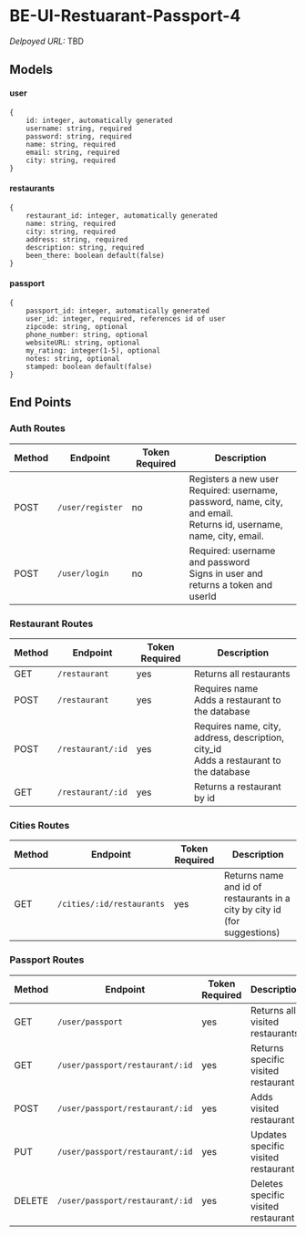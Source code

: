 # BE-UI-Restuarant-Passport-4

_Delpoyed URL:_ TBD

## Models

#### user

```
{
    id: integer, automatically generated
    username: string, required
    password: string, required
    name: string, required
    email: string, required
    city: string, required
}
```

#### restaurants

```
{
    restaurant_id: integer, automatically generated
    name: string, required
    city: string, required
    address: string, required
    description: string, required
    been_there: boolean default(false)
}
```

#### passport

```
{
    passport_id: integer, automatically generated
    user_id: integer, required, references id of user
    zipcode: string, optional
    phone_number: string, optional
    websiteURL: string, optional
    my_rating: integer(1-5), optional
    notes: string, optional
    stamped: boolean default(false)
}
```

## End Points

### Auth Routes

| Method | Endpoint         | Token Required | Description                                                                                                                 |
| ------ | ---------------- | -------------- | --------------------------------------------------------------------------------------------------------------------------- |
| POST   | `/user/register` | no             | Registers a new user <br> Required: username, password, name, city, and email. <br>Returns id, username, name, city, email. |
| POST   | `/user/login`    | no             | Required: username and password<br> Signs in user and returns a token and userId                                            |

### Restaurant Routes

| Method | Endpoint          | Token Required | Description                                                                               |
| ------ | ----------------- | -------------- | ----------------------------------------------------------------------------------------- |
| GET    | `/restaurant`     | yes            | Returns all restaurants                                                                   |
| POST   | `/restaurant`     | yes            | Requires name <br> Adds a restaurant to the database                                      |
| POST   | `/restaurant/:id` | yes            | Requires name, city, address, description, city_id <br> Adds a restaurant to the database |
| GET    | `/restaurant/:id` | yes            | Returns a restaurant by id                                                                |

### Cities Routes

| Method | Endpoint                  | Token Required | Description                                                               |
| ------ | ------------------------- | -------------- | ------------------------------------------------------------------------- |
| GET    | `/cities/:id/restaurants` | yes            | Returns name and id of restaurants in a city by city id (for suggestions) |

### Passport Routes

| Method | Endpoint                        | Token Required | Description                         |
| ------ | ------------------------------- | -------------- | ----------------------------------- |
| GET    | `/user/passport`                | yes            | Returns all visited restaurants     |
| GET    | `/user/passport/restaurant/:id` | yes            | Returns specific visited restaurant |
| POST   | `/user/passport/restaurant/:id` | yes            | Adds visited restaurant             |
| PUT    | `/user/passport/restaurant/:id` | yes            | Updates specific visited restaurant |
| DELETE | `/user/passport/restaurant/:id` | yes            | Deletes specific visited restaurant |
